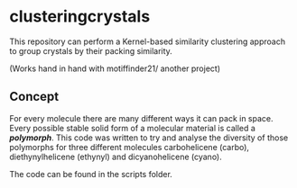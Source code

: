 # clusteringcrystals

This repository can perform a Kernel-based similarity clustering approach to group crystals by their packing similarity. 

(Works hand in hand with motiffinder21/ another project)

## Concept

For every molecule there are many different ways it can pack in space. Every possible stable solid form of a molecular material is called a ___polymorph___. This code was written to try and analyse the diversity of those polymorphs for three different molecules carbohelicene (carbo), diethynylhelicene (ethynyl) and dicyanohelicene (cyano). 

The code can be found in the scripts folder.
